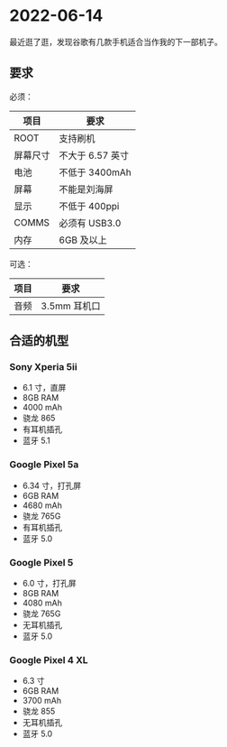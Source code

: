 # 2022-06-14

最近逛了逛，发现谷歌有几款手机适合当作我的下一部机子。

## 要求

必须：

|项目|要求|
|---|---|
|ROOT|支持刷机|
|屏幕尺寸|不大于 6.57 英寸|
|电池|不低于 3400mAh|
|屏幕|不能是刘海屏|
|显示|不低于 400ppi|
|COMMS|必须有 USB3.0|
|内存|6GB 及以上|

可选：

|项目|要求|
|---|---|
|音频|3.5mm 耳机口|

## 合适的机型

### Sony Xperia 5ii

- 6.1 寸，直屏
- 8GB RAM
- 4000 mAh
- 骁龙 865
- 有耳机插孔
- 蓝牙 5.1

### Google Pixel 5a

- 6.34 寸，打孔屏
- 6GB RAM
- 4680 mAh
- 骁龙 765G
- 有耳机插孔
- 蓝牙 5.0

### Google Pixel 5

- 6.0 寸，打孔屏
- 8GB RAM
- 4080 mAh
- 骁龙 765G
- 无耳机插孔
- 蓝牙 5.0

### Google Pixel 4 XL

- 6.3 寸
- 6GB RAM
- 3700 mAh
- 骁龙 855
- 无耳机插孔
- 蓝牙 5.0